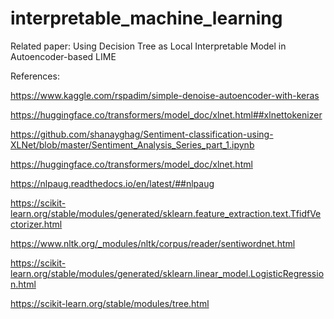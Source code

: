 # interpretable_machine_learning

Related paper: Using Decision Tree as Local Interpretable Model in Autoencoder-based LIME

References:

https://www.kaggle.com/rspadim/simple-denoise-autoencoder-with-keras

https://huggingface.co/transformers/model_doc/xlnet.html##xlnettokenizer

https://github.com/shanayghag/Sentiment-classification-using-XLNet/blob/master/Sentiment_Analysis_Series_part_1.ipynb

https://huggingface.co/transformers/model_doc/xlnet.html

https://nlpaug.readthedocs.io/en/latest/##nlpaug

https://scikit-learn.org/stable/modules/generated/sklearn.feature_extraction.text.TfidfVectorizer.html

https://www.nltk.org/_modules/nltk/corpus/reader/sentiwordnet.html

https://scikit-learn.org/stable/modules/generated/sklearn.linear_model.LogisticRegression.html

https://scikit-learn.org/stable/modules/tree.html

